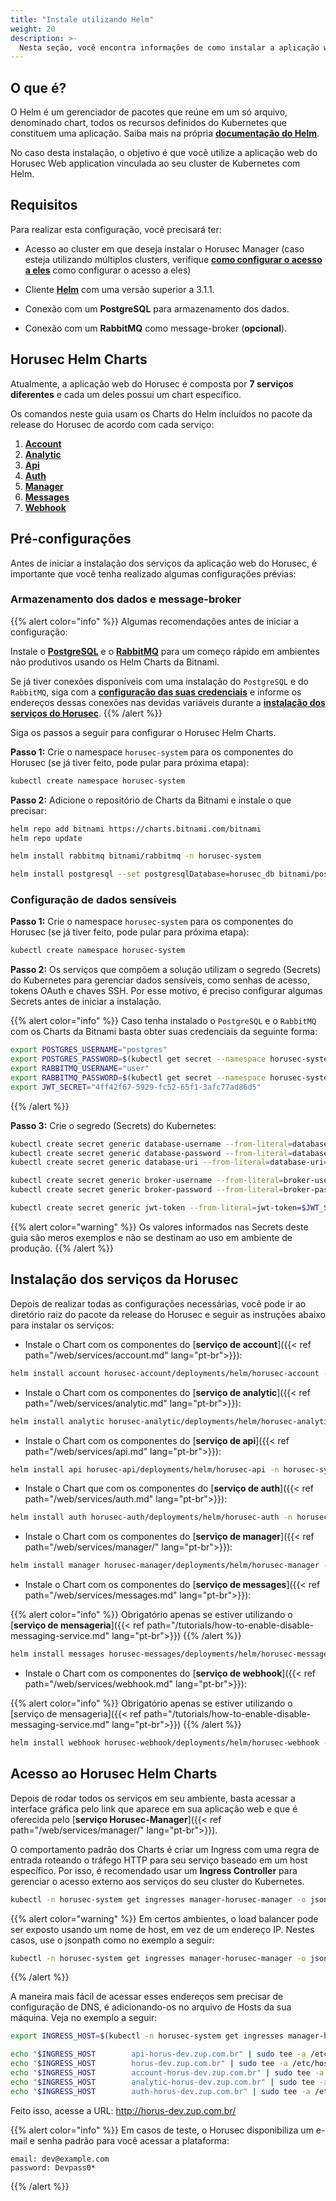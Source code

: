```yaml
---
title: "Instale utilizando Helm"
weight: 20
description: >-
  Nesta seção, você encontra informações de como instalar a aplicação web do Horusec utilizando Helm.
---
```


## **O que é?**

O Helm é um gerenciador de pacotes que reúne em um só arquivo, denominado chart, todos os recursos definidos do Kubernetes que constituem uma aplicação. Saiba mais na própria [**documentação do Helm**](https://helm.sh/docs/).

No caso desta instalação, o objetivo é que você utilize a aplicação web do Horusec Web application vinculada ao seu cluster de Kubernetes com Helm.

## **Requisitos**

Para realizar esta configuração, você precisará ter:

* Acesso ao cluster em que deseja instalar o Horusec Manager (caso esteja utilizando múltiplos
  clusters, verifique [**como configurar o acesso a eles**](https://kubernetes.io/docs/tasks/access-application-cluster/configure-access-multiple-clusters/)
  como configurar o acesso a eles)

* Cliente [**Helm**](https://helm.sh/docs/intro/install/) com uma versão superior a 3.1.1.

* Conexão com um **PostgreSQL** para armazenamento dos dados.

* Conexão com um **RabbitMQ** como message-broker (**opcional**).


## **Horusec Helm Charts**

Atualmente, a aplicação web do Horusec é composta por **7 serviços diferentes** e cada um deles possui um chart específico.

Os comandos neste guia usam os Charts do Helm incluídos no pacote da release do Horusec de acordo com cada serviço:

1. [**Account**](https://github.com/ZupIT/horusec/tree/master/horusec-account/deployments/helm/horusec-account)
2. [**Analytic**](https://github.com/ZupIT/horusec/tree/master/horusec-analytic/deployments/helm/horusec-analytic)
3. [**Api**](https://github.com/ZupIT/horusec/tree/master/horusec-api/deployments/helm/horusec-api)
4. [**Auth**](https://github.com/ZupIT/horusec/tree/master/horusec-auth/deployments/helm/horusec-auth)
5. [**Manager**](https://github.com/ZupIT/horusec/tree/master/horusec-manager/deployments/helm/horusec-manager)
6. [**Messages**](https://github.com/ZupIT/horusec/tree/master/horusec-messages/deployments/helm/horusec-messages)
7. [**Webhook**](https://github.com/ZupIT/horusec/tree/master/horusec-webhook/deployments/helm/horusec-webhook)

## **Pré-configurações**

Antes de iniciar a instalação dos serviços da aplicação web do Horusec, é importante que você tenha realizado algumas configurações prévias:

### **Armazenamento dos dados e message-broker**

{{% alert color="info" %}}
Algumas recomendações antes de iniciar a configuração: 

Instale o [**PostgreSQL**](https://github.com/bitnami/charts/tree/master/bitnami/postgresql) e o [**RabbitMQ**](https://github.com/bitnami/charts/tree/master/bitnami/rabbitmq) para um começo rápido em ambientes não produtivos usando os Helm Charts da Bitnami.

Se já tiver conexões disponíveis com uma instalação do `PostgreSQL` e do `RabbitMQ`, siga com a [**configuração das suas credenciais**](#configuração-de-dados-sensíveis) e informe os endereços dessas conexões nas devidas variáveis durante a [**instalação dos serviços do Horusec**](#instalação-dos-serviços-da-horusec).
{{% /alert %}}

Siga os passos a seguir para configurar o Horusec Helm Charts. 

**Passo 1:** Crie o namespace `horusec-system` para os componentes do Horusec (se já tiver feito, pode pular para próxima etapa):

```bash
kubectl create namespace horusec-system
```

**Passo 2:** Adicione o repositório de Charts da Bitnami e instale o que precisar:

```bash
helm repo add bitnami https://charts.bitnami.com/bitnami
helm repo update

helm install rabbitmq bitnami/rabbitmq -n horusec-system

helm install postgresql --set postgresqlDatabase=horusec_db bitnami/postgresql -n horusec-system
```

### **Configuração de dados sensíveis**

**Passo 1:** Crie o namespace `horusec-system` para os componentes do Horusec (se já tiver feito, pode pular para próxima etapa):

```bash
kubectl create namespace horusec-system
```

**Passo 2:** Os serviços que compõem a solução utilizam o segredo (Secrets) do Kubernetes para gerenciar dados sensíveis, como senhas de acesso, tokens OAuth e chaves SSH. Por esse motivo, é preciso configurar algumas Secrets antes de iniciar a instalação.

{{% alert color="info" %}}
Caso tenha instalado o `PostgreSQL` e o `RabbitMQ` com os Charts da Bitnami basta obter suas credenciais da
seguinte forma:

```bash
export POSTGRES_USERNAME="postgres"
export POSTGRES_PASSWORD=$(kubectl get secret --namespace horusec-system postgresql -o jsonpath="{.data.postgresql-password}" | base64 --decode)
export RABBITMQ_USERNAME="user"
export RABBITMQ_PASSWORD=$(kubectl get secret --namespace horusec-system rabbitmq -o jsonpath="{.data.rabbitmq-password}" | base64 --decode)
export JWT_SECRET="4ff42f67-5929-fc52-65f1-3afc77ad86d5"
```
{{% /alert %}}

**Passo 3:** Crie o segredo (Secrets) do Kubernetes:

```bash
kubectl create secret generic database-username --from-literal=database-username=$POSTGRES_USERNAME
kubectl create secret generic database-password --from-literal=database-password=$POSTGRES_PASSWORD
kubectl create secret generic database-uri --from-literal=database-uri=postgresql://$POSTGRES_USERNAME:$POSTGRES_PASSWORD@postgresql:5432/horusec_db?sslmode=disable

kubectl create secret generic broker-username --from-literal=broker-username=$RABBITMQ_USERNAME
kubectl create secret generic broker-password --from-literal=broker-password=$RABBITMQ_PASSWORD

kubectl create secret generic jwt-token --from-literal=jwt-token=$JWT_SECRET
```

{{% alert color="warning" %}}
Os valores informados nas Secrets deste guia são meros exemplos e não se destinam ao uso em ambiente de produção.
{{% /alert %}}


## **Instalação dos serviços da Horusec**

Depois de realizar todas as configurações necessárias, você pode ir ao diretório raiz do pacote da release do Horusec e seguir as instruções abaixo para instalar os serviços:


 * Instale o Chart com os componentes do [**serviço de account**]({{< ref path="/web/services/account.md" lang="pt-br">}}):

```bash
helm install account horusec-account/deployments/helm/horusec-account -n horusec-system
```

* Instale o Chart com os componentes do [**serviço de analytic**]({{< ref path="/web/services/analytic.md" lang="pt-br">}}):

```bash
helm install analytic horusec-analytic/deployments/helm/horusec-analytic -n horusec-system
```

* Instale o Chart com os componentes do [**serviço de api**]({{< ref path="/web/services/api.md" lang="pt-br">}}):

```bash
helm install api horusec-api/deployments/helm/horusec-api -n horusec-system
```

* Instale o Chart que com os componentes do [**serviço de auth**]({{< ref path="/web/services/auth.md" lang="pt-br">}}):

```bash
helm install auth horusec-auth/deployments/helm/horusec-auth -n horusec-system
```

* Instale o Chart com os componentes do [**serviço de manager**]({{< ref path="/web/services/manager/" lang="pt-br">}}):

```bash
helm install manager horusec-manager/deployments/helm/horusec-manager -n horusec-system
```

* Instale o Chart com os componentes do [**serviço de messages**]({{< ref path="/web/services/messages.md" lang="pt-br">}}):

 {{% alert color="info" %}}
 Obrigatório apenas se estiver utilizando
  o [**serviço de mensageria**]({{< ref path="/tutorials/how-to-enable-disable-messaging-service.md" lang="pt-br">}})
{{% /alert %}}

```bash
helm install messages horusec-messages/deployments/helm/horusec-messages -n horusec-system
```

* Instale o Chart com os componentes do [**serviço de webhook**]({{< ref path="/web/services/webhook.md" lang="pt-br">}}):

{{% alert color="info" %}}
Obrigatório apenas se estiver utilizando
  o [serviço de mensageria]({{< ref path="/tutorials/how-to-enable-disable-messaging-service.md" lang="pt-br">}})
{{% /alert %}}


```bash
helm install webhook horusec-webhook/deployments/helm/horusec-webhook -n horusec-system
```

## **Acesso ao Horusec Helm Charts**

Depois de rodar todos os serviços em seu ambiente, basta acessar a interface gráfica pelo link que aparece em sua aplicação web e que é oferecida pelo [**serviço Horusec-Manager**]({{< ref path="/web/services/manager/" lang="pt-br">}}).

O comportamento padrão dos Charts é criar um Ingress com uma regra de entrada roteando o tráfego HTTP para seu serviço baseado em um host específico. Por isso, é recomendado usar um **Ingress Controller** para gerenciar o acesso externo aos serviços do seu cluster do Kubernetes.

```bash
kubectl -n horusec-system get ingresses manager-horusec-manager -o jsonpath='{.status.loadBalancer.ingress[0].ip}'
```

{{% alert color="warning" %}}
Em certos ambientes, o load balancer pode ser exposto usando um nome de host, em vez de um endereço IP. Nestes casos, use o jsonpath como no exemplo a seguir:

```bash
kubectl -n horusec-system get ingresses manager-horusec-manager -o jsonpath='{.status.loadBalancer.ingress[0].hostname}'
```
{{% /alert %}}

A maneira mais fácil de acessar esses endereços sem precisar de configuração de DNS, é adicionando-os no arquivo de Hosts da sua máquina. Veja no exemplo a seguir:

```bash
export INGRESS_HOST=$(kubectl -n horusec-system get ingresses manager-horusec-manager -o jsonpath='{.status.loadBalancer.ingress[0].ip}')

echo "$INGRESS_HOST        api-horus-dev.zup.com.br" | sudo tee -a /etc/hosts
echo "$INGRESS_HOST        horus-dev.zup.com.br" | sudo tee -a /etc/hosts
echo "$INGRESS_HOST        account-horus-dev.zup.com.br" | sudo tee -a /etc/hosts
echo "$INGRESS_HOST        analytic-horus-dev.zup.com.br" | sudo tee -a /etc/hosts
echo "$INGRESS_HOST        auth-horus-dev.zup.com.br" | sudo tee -a /etc/hosts
```

Feito isso, acesse a URL: http://horus-dev.zup.com.br/

{{% alert color="info" %}}
Em casos de teste, o Horusec disponibiliza um e-mail e senha padrão para você acessar a plataforma:

```text
email: dev@example.com
password: Devpass0*
```
{{% /alert %}}